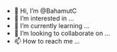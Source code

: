 - 👋 Hi, I’m @BahamutC
- 👀 I’m interested in ...
- 🌱 I’m currently learning ...
- 💞️ I’m looking to collaborate on ...
- 📫 How to reach me ...

<!---
BahamutC/BahamutC is a ✨ special ✨ repository because its `README.md` (this file) appears on your GitHub profile.
You can click the Preview link to take a look at your changes.
--->
